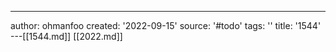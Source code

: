 ---
author: ohmanfoo
created: '2022-09-15'
source: '#todo'
tags: ''
title: '1544'
---[[1544.md]]
[[2022.md]]
